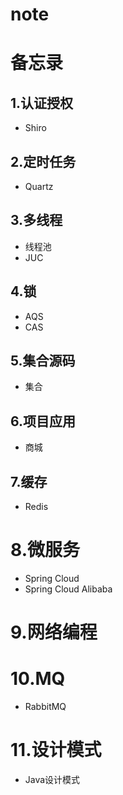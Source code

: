 # note

# 备忘录
## 1.认证授权

* Shiro

## 2.定时任务

* Quartz

## 3.多线程

* 线程池
* JUC

## 4.锁

* AQS
* CAS

## 5.集合源码

* 集合

## 6.项目应用

* 商城

## 7.缓存

- Redis

# 8.微服务

* Spring Cloud
* Spring Cloud Alibaba

# 9.网络编程



# 10.MQ

- RabbitMQ

# 11.设计模式

- Java设计模式

